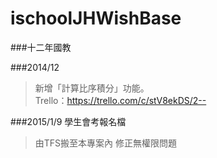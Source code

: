 ischoolJHWishBase
=================

###十二年國教  
  
###2014/12
>新增「計算比序積分」功能。  
>Trello：https://trello.com/c/stV8ekDS/2--

###2015/1/9 學生會考報名檔
>由TFS搬至本專案內
>修正無權限問題
